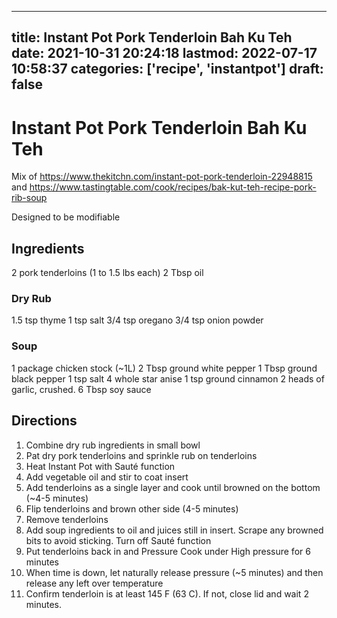 
---
title: Instant Pot Pork Tenderloin Bah Ku Teh
date: 2021-10-31 20:24:18
lastmod: 2022-07-17 10:58:37
categories: ['recipe', 'instantpot']
draft: false
---


# Instant Pot Pork Tenderloin Bah Ku Teh
Mix of https://www.thekitchn.com/instant-pot-pork-tenderloin-22948815
and
https://www.tastingtable.com/cook/recipes/bak-kut-teh-recipe-pork-rib-soup

Designed to be modifiable

## Ingredients
2 pork tenderloins (1 to 1.5 lbs each)
2 Tbsp oil

### Dry Rub
1.5 tsp thyme
1 tsp salt
3/4 tsp oregano
3/4 tsp onion powder

### Soup
1 package chicken stock (~1L)
2 Tbsp ground white pepper
1 Tbsp ground black pepper
1 tsp salt
4 whole star anise
1 tsp ground cinnamon
2 heads of garlic, crushed.
6 Tbsp soy sauce

## Directions
1. Combine dry rub ingredients in small bowl
2. Pat dry pork tenderloins and sprinkle rub on tenderloins
3. Heat Instant Pot with Sauté function
4. Add vegetable oil and stir to coat insert
5. Add tenderloins as a single layer and cook until browned on the bottom (~4-5 minutes)
6. Flip tenderloins and brown other side (4-5 minutes)
7. Remove tenderloins
8. Add soup ingredients to oil and juices still in insert. Scrape any browned bits to avoid sticking. Turn off Sauté function
9. Put tenderloins back in and Pressure Cook under High pressure for 6 minutes
10. When time is down, let naturally release pressure (~5 minutes) and then release any left over temperature
11. Confirm tenderloin is at least 145 F (63 C). If not, close lid and wait 2 minutes.

<!-- #recipe #public #instantpot -->

<!-- {BearID:4413C35B-AAB7-4DA0-BFE8-845D747EECC3-1207-00015D9FD34DDD3A} -->
